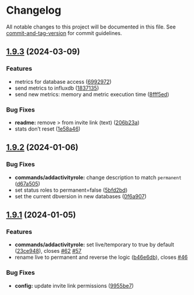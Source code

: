 # Changelog

All notable changes to this project will be documented in this file. See [commit-and-tag-version](https://github.com/absolute-version/commit-and-tag-version) for commit guidelines.

## [1.9.3](https://github.com/tippf3hlr/activity-roles/compare/v1.9.2...v1.9.3) (2024-03-09)


### Features

* metrics for database access ([6992972](https://github.com/tippf3hlr/activity-roles/commit/69929724d6014cee7cf4057663aa670a4038249f))
* send metrics to influxdb ([1837135](https://github.com/tippf3hlr/activity-roles/commit/1837135e02d88b9b160492b8bd78621978023a99))
* send new metrics: memory and metric execution time ([8fff5ed](https://github.com/tippf3hlr/activity-roles/commit/8fff5ede42b94f2bcdd10261b774081eb5c882b7))


### Bug Fixes

* **readme:** remove > from invite link (text) ([206b23a](https://github.com/tippf3hlr/activity-roles/commit/206b23a16e281c2b84e0446e81bfd3ee7dfc8eec))
* stats don’t reset ([1e58a46](https://github.com/tippf3hlr/activity-roles/commit/1e58a46b240cf0d9467e54aaa70738c0d5658f0f))

## [1.9.2](https://github.com/tippf3hlr/activity-roles/compare/v1.9.1...v1.9.2) (2024-01-06)


### Bug Fixes

* **commands/addactivityrole:** change description to match `permanent` ([d67a505](https://github.com/tippf3hlr/activity-roles/commit/d67a505e48ae497f3e6a0eb3a658cf8c4dc5f055))
* set status roles to permanent=false ([5bfd2bd](https://github.com/tippf3hlr/activity-roles/commit/5bfd2bdff952f1a660e6bfd3fac21d938420e70f))
* set the current dbversion in new databases ([0f6a907](https://github.com/tippf3hlr/activity-roles/commit/0f6a907f6514bb54041dce8fd88354618295b42d))

## [1.9.1](https://github.com/tippf3hlr/activity-roles/compare/v1.9.0...v1.9.1) (2024-01-05)


### Features

* **commands/addactivityrole:** set live/temporary to true by default ([23ce948](https://github.com/tippf3hlr/activity-roles/commit/23ce9484b10f0ff0bf107e2ef116184a59df23e5)), closes [#62](https://github.com/tippf3hlr/activity-roles/issues/62) [#57](https://github.com/tippf3hlr/activity-roles/issues/57)
* rename live to permanent and reverse the logic ([b46e6db](https://github.com/tippf3hlr/activity-roles/commit/b46e6dba68e1ef0ad3b66095d58b55e8e5d35c8c)), closes [#46](https://github.com/tippf3hlr/activity-roles/issues/46)


### Bug Fixes

* **config:** update invite link permissions ([9955be7](https://github.com/tippf3hlr/activity-roles/commit/9955be72d790f36f351d5375cff2ed533e7eb710))
